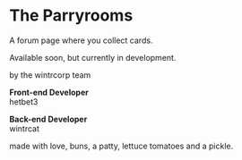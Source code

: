 # **The Parryrooms**
A forum page where you collect cards.

Available soon, but currently in development.

by the wintrcorp team

**Front-end Developer**
<br>
hetbet3

**Back-end Developer**
<br>
wintrcat

made with love, buns, a patty, lettuce tomatoes and a pickle.